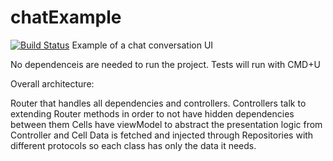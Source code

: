 # chatExample
[![Build Status](https://travis-ci.org/wolffan/chatExample.svg?branch=master)](https://travis-ci.org/wolffan/chatExample)
Example of a chat conversation UI

No dependenceis are needed to run the project.
Tests will run with CMD+U

Overall architecture:

Router that handles all dependencies and controllers.
Controllers talk to extending Router methods in order to not have hidden dependencies between them
Cells have viewModel to abstract the presentation logic from Controller and Cell
Data is fetched and injected through Repositories with different protocols so each class has only the data it needs.
